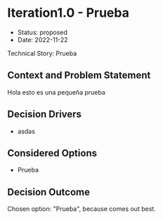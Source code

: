 # Iteration1.0 - Prueba

* Status: proposed
* Date: 2022-11-22

Technical Story: Prueba

## Context and Problem Statement

Hola esto es una pequeña prueba

## Decision Drivers

* asdas

## Considered Options

* Prueba

## Decision Outcome

Chosen option: "Prueba", because comes out best.

